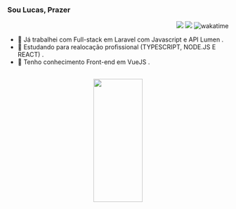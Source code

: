 ### Sou Lucas, Prazer 
<div align="right">
  <a href = "mailto:lucasmartinsde@gmail.com"><img src="https://img.shields.io/badge/-Gmail-%23333?style=for-the-badge&logo=gmail&logoColor=white" target="_blank"></a>
  <a href="https://www.linkedin.com/in/lucas-martins-4a4b55190/" target="_blank"><img src="https://img.shields.io/badge/-LinkedIn-%230077B5?style=for-the-badge&logo=linkedin&logoColor=white" target="_blank"></a>
  <img src="https://wakatime.com/badge/user/ae549eb0-f6ab-4a6d-ae6b-c792312ec6d9.svg" alt="wakatime" />
</div>
 
  


- 🔭 Já trabalhei com Full-stack em Laravel com Javascript e API Lumen .
- 🔭 Estudando para realocação profissional (TYPESCRIPT, NODE.JS E REACT) .
- 🌱 Tenho conhecimento Front-end em VueJS .

##
<div align="center">
  <a href="https://github.com/htmlucas">
  <img width="47%" height="280em" src="https://github-readme-stats.vercel.app/api/top-langs/?username=htmlucas&layout=compact&langs_count=7&theme=onedark"/>


  ##
 
 

